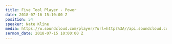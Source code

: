 ```yaml
---
title: Five Tool Player - Power
date: 2018-07-16 15:10:00 Z
position: 54
speaker: Nate Kline
media: https://w.soundcloud.com/player/?url=https%3A//api.soundcloud.com/tracks/472394874&color=%23ff0056&auto_play=false&hide_related=false&show_comments=true&show_user=true&show_reposts=false&show_teaser=true&visual=true
sermon_date: 2018-07-15 10:00:00 Z
---
```


